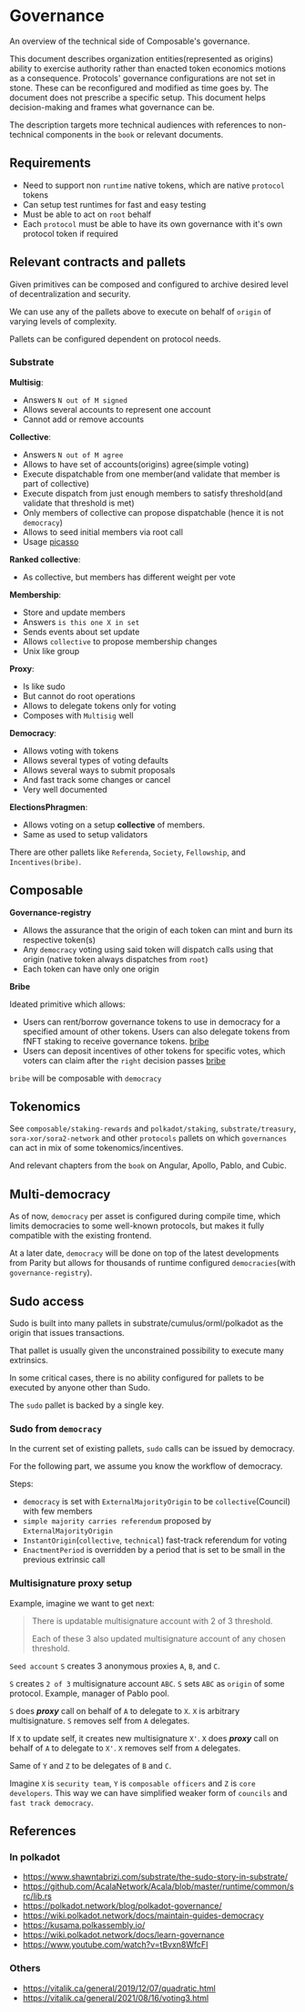 # Governance

An overview of the technical side of Composable's governance.

This document describes organization entities(represented as origins) ability to exercise authority rather than enacted token economics motions as a consequence.
Protocols' governance configurations are not set in stone. These can be reconfigured and modified as time goes by. The document does not prescribe a specific setup.
This document helps decision-making and frames what governance can be.

The description targets more technical audiences with references to non-technical components in the `book` or relevant documents.

## Requirements

- Need to support non `runtime` native tokens, which are native `protocol` tokens
- Can setup test runtimes for fast and easy testing
- Must be able to act on `root` behalf
- Each `protocol` must be able to have its own governance with it's own protocol token if required

## Relevant contracts and pallets

Given primitives can be composed and configured to archive desired level of decentralization and security.

We can use any of the pallets above to execute on behalf of `origin` of varying levels of complexity.

Pallets can be configured dependent on protocol needs.

### Substrate

**Multisig**:

- Answers `N out of M signed`
- Allows several accounts to represent one account
- Cannot add or remove accounts

 **Collective**:

- Answers `N out of M agree`
- Allows to have set of accounts(origins) agree(simple voting)
- Execute dispatchable from one member(and validate that member is part of collective)
- Execute dispatch from just enough members to satisfy threshold(and validate that threshold is
   met)
- Only members of collective can propose dispatchable (hence it is not `democracy`)
- Allows to seed initial members via root call
- Usage [picasso](./council.md)

 **Ranked collective**:

- As collective, but members has different weight per vote

 **Membership**:

- Store and update members
- Answers `is this one X in set`
- Sends events about set update
- Allows `collective` to propose membership changes
- Unix like group

 **Proxy**:

- Is like sudo
- But cannot do root operations
- Allows to delegate tokens only for voting
- Composes with `Multisig` well

**Democracy**:

- Allows voting with tokens
- Allows several types of voting defaults
- Allows several ways to submit proposals
- And fast track some changes or cancel
- Very well documented

**ElectionsPhragmen**:

- Allows voting on a setup **collective** of members.
- Same as used to setup validators

There are other pallets like `Referenda`, `Society`, `Fellowship`, and `Incentives(bribe)`.

## Composable

 **Governance-registry**

- Allows the assurance that the origin of each token can mint and burn its respective token(s)
- Any `democracy` voting using said token will dispatch calls using that origin (native token always dispatches from `root`)
- Each token can have only one origin

 **Bribe**

Ideated primitive which allows:

- Users can rent/borrow governance tokens to use in democracy for a specified amount of other tokens. Users can also delegate tokens from fNFT staking to receive governance tokens. [bribe]
- Users can deposit incentives of other tokens for specific votes, which voters can claim after the `right` decision passes [bribe]

`bribe` will be composable with `democracy`

## Tokenomics

See `composable/staking-rewards` and `polkadot/staking`, `substrate/treasury`, `sora-xor/sora2-network` and other `protocols` pallets on which `governances` can act in mix of some tokenomics/incentives.

And relevant chapters from the `book` on Angular, Apollo, Pablo, and Cubic.

## Multi-democracy

As of now, `democracy` per asset is configured during compile time, which limits democracies to some well-known protocols, but makes it fully compatible with the existing frontend.

At a later date, `democracy` will be done on top of the latest developments from Parity but allows for thousands of runtime configured `democracies`(with `governance-registry`).

## Sudo access

Sudo is built into many pallets in substrate/cumulus/orml/polkadot as the origin that issues transactions.

That pallet is usually given the unconstrained possibility to execute many extrinsics.

In some critical cases, there is no ability configured for pallets to be executed by anyone other than Sudo.

The `sudo` pallet is backed by a single key.

### Sudo from `democracy`

In the current set of existing pallets, `sudo` calls can be issued by democracy.

For the following part, we assume you know the workflow of democracy.

Steps:

- `democracy` is set with `ExternalMajorityOrigin` to be `collective`(Council) with few members
- `simple majority carries referendum` proposed by `ExternalMajorityOrigin`
- `InstantOrigin`(`collective`, `technical`) fast-track referendum for voting
- `EnactmentPeriod` is overridden by a period that is set to be small in the previous extrinsic call

### Multisignature proxy setup

Example, imagine we want to get next:

> There is updatable multisignature account with 2 of 3 threshold.
>
> Each of these 3 also updated multisignature account of any chosen threshold.

`Seed account` `S` creates 3 anonymous proxies `A`, `B`, and `C`.

`S` creates `2 of 3` multisignature account `ABC`. `S` sets `ABC` as `origin` of some protocol.
Example, manager of Pablo pool.

`S` does ***proxy*** call on behalf of `A` to delegate to `X`. `X` is arbitrary multisignature.
`S` removes self from `A` delegates.

If `X` to update self, it creates new multisignature `X'`.
`X` does ***proxy*** call on behalf of `A` to delegate to `X'`.
`X` removes self from `A` delegates.

Same of `Y` and `Z` to be delegates of `B` and `C`.

Imagine `X` is `security team`, `Y` is `composable officers` and `Z` is `core developers`.
This way we can have simplified weaker form of `councils` and `fast track democracy`.

## References

### In polkadot

- <https://www.shawntabrizi.com/substrate/the-sudo-story-in-substrate/>
- <https://github.com/AcalaNetwork/Acala/blob/master/runtime/common/src/lib.rs>
- <https://polkadot.network/blog/polkadot-governance/>
- <https://wiki.polkadot.network/docs/maintain-guides-democracy>
- <https://kusama.polkassembly.io/>
- <https://wiki.polkadot.network/docs/learn-governance>
- <https://www.youtube.com/watch?v=tBvxn8WfcFI>

### Others

- <https://vitalik.ca/general/2019/12/07/quadratic.html>
- <https://vitalik.ca/general/2021/08/16/voting3.html>

[bribe]: https://bribe.gitbook.io/bribe/
